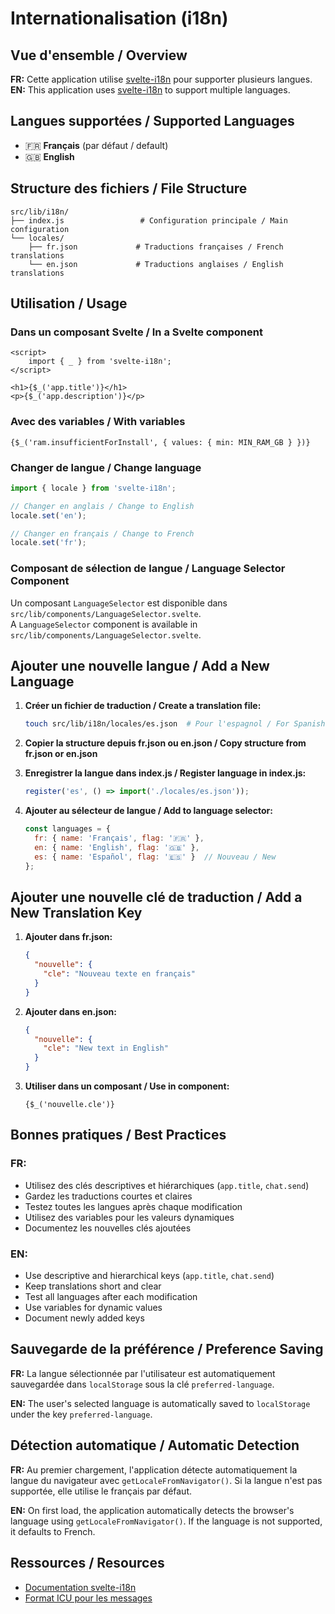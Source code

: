 # Internationalisation (i18n)

## Vue d'ensemble / Overview

**FR:** Cette application utilise [svelte-i18n](https://github.com/kaisermann/svelte-i18n) pour supporter plusieurs langues.  
**EN:** This application uses [svelte-i18n](https://github.com/kaisermann/svelte-i18n) to support multiple languages.

## Langues supportées / Supported Languages

- 🇫🇷 **Français** (par défaut / default)
- 🇬🇧 **English**

## Structure des fichiers / File Structure

```
src/lib/i18n/
├── index.js                 # Configuration principale / Main configuration
└── locales/
    ├── fr.json             # Traductions françaises / French translations
    └── en.json             # Traductions anglaises / English translations
```

## Utilisation / Usage

### Dans un composant Svelte / In a Svelte component

```svelte
<script>
	import { _ } from 'svelte-i18n';
</script>

<h1>{$_('app.title')}</h1>
<p>{$_('app.description')}</p>
```

### Avec des variables / With variables

```svelte
{$_('ram.insufficientForInstall', { values: { min: MIN_RAM_GB } })}
```

### Changer de langue / Change language

```javascript
import { locale } from 'svelte-i18n';

// Changer en anglais / Change to English
locale.set('en');

// Changer en français / Change to French
locale.set('fr');
```

### Composant de sélection de langue / Language Selector Component

Un composant `LanguageSelector` est disponible dans `src/lib/components/LanguageSelector.svelte`.  
A `LanguageSelector` component is available in `src/lib/components/LanguageSelector.svelte`.

## Ajouter une nouvelle langue / Add a New Language

1. **Créer un fichier de traduction / Create a translation file:**
   ```bash
   touch src/lib/i18n/locales/es.json  # Pour l'espagnol / For Spanish
   ```

2. **Copier la structure depuis fr.json ou en.json / Copy structure from fr.json or en.json**

3. **Enregistrer la langue dans index.js / Register language in index.js:**
   ```javascript
   register('es', () => import('./locales/es.json'));
   ```

4. **Ajouter au sélecteur de langue / Add to language selector:**
   ```javascript
   const languages = {
     fr: { name: 'Français', flag: '🇫🇷' },
     en: { name: 'English', flag: '🇬🇧' },
     es: { name: 'Español', flag: '🇪🇸' }  // Nouveau / New
   };
   ```

## Ajouter une nouvelle clé de traduction / Add a New Translation Key

1. **Ajouter dans fr.json:**
   ```json
   {
     "nouvelle": {
       "cle": "Nouveau texte en français"
     }
   }
   ```

2. **Ajouter dans en.json:**
   ```json
   {
     "nouvelle": {
       "cle": "New text in English"
     }
   }
   ```

3. **Utiliser dans un composant / Use in component:**
   ```svelte
   {$_('nouvelle.cle')}
   ```

## Bonnes pratiques / Best Practices

### FR:
- Utilisez des clés descriptives et hiérarchiques (`app.title`, `chat.send`)
- Gardez les traductions courtes et claires
- Testez toutes les langues après chaque modification
- Utilisez des variables pour les valeurs dynamiques
- Documentez les nouvelles clés ajoutées

### EN:
- Use descriptive and hierarchical keys (`app.title`, `chat.send`)
- Keep translations short and clear
- Test all languages after each modification
- Use variables for dynamic values
- Document newly added keys

## Sauvegarde de la préférence / Preference Saving

**FR:** La langue sélectionnée par l'utilisateur est automatiquement sauvegardée dans `localStorage` sous la clé `preferred-language`.

**EN:** The user's selected language is automatically saved to `localStorage` under the key `preferred-language`.

## Détection automatique / Automatic Detection

**FR:** Au premier chargement, l'application détecte automatiquement la langue du navigateur avec `getLocaleFromNavigator()`. Si la langue n'est pas supportée, elle utilise le français par défaut.

**EN:** On first load, the application automatically detects the browser's language using `getLocaleFromNavigator()`. If the language is not supported, it defaults to French.

## Ressources / Resources

- [Documentation svelte-i18n](https://github.com/kaisermann/svelte-i18n)
- [Format ICU pour les messages](https://formatjs.io/docs/core-concepts/icu-syntax/)
